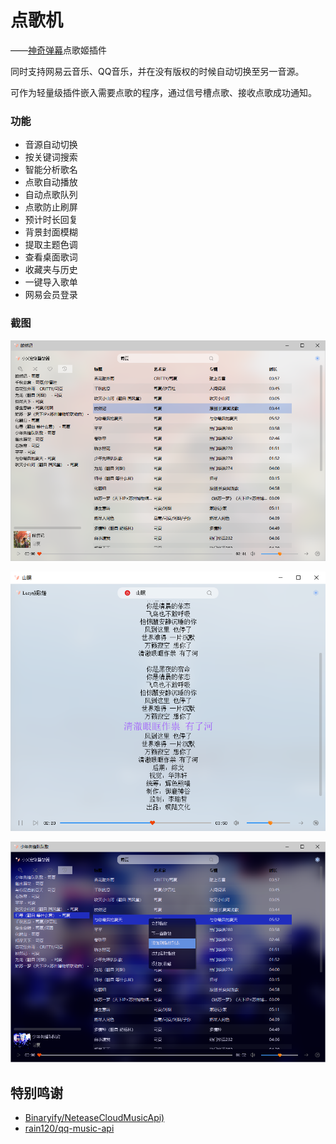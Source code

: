 点歌机
===

——[神奇弹幕](https://github.com/iwxyi/Bilibili-MagicalDanmaku)点歌姬插件

同时支持网易云音乐、QQ音乐，并在没有版权的时候自动切换至另一音源。

可作为轻量级插件嵌入需要点歌的程序，通过信号槽点歌、接收点歌成功通知。



### 功能

- 音源自动切换
- 按关键词搜索
- 智能分析歌名
- 点歌自动播放
- 自动点歌队列
- 点歌防止刷屏
- 预计时长回复
- 背景封面模糊
- 提取主题色调
- 查看桌面歌词
- 收藏夹与历史
- 一键导入歌单
- 网易会员登录



### 截图

![music1](screenshots/music1.png)

![music2](screenshots/music2.png)

![music3](screenshots/music3.png)



## 特别鸣谢

- [Binaryify/NeteaseCloudMusicApi)](https://github.com/Binaryify/NeteaseCloudMusicApi)
- [rain120/qq-music-api](https://github.com/rain120/qq-music-api)
